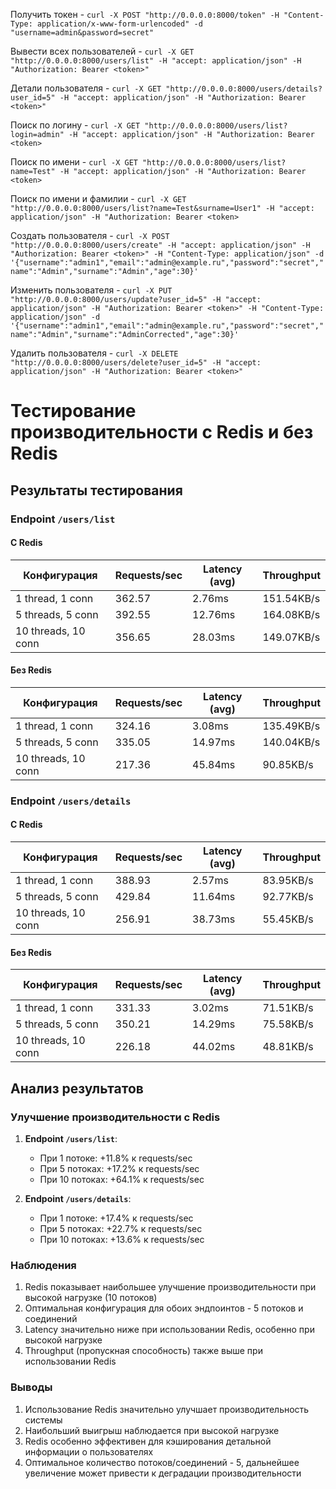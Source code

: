 Получить токен - `curl -X POST "http://0.0.0.0:8000/token" -H "Content-Type: application/x-www-form-urlencoded" -d "username=admin&password=secret"`

Вывести всех пользователей - `curl -X GET "http://0.0.0.0:8000/users/list" -H "accept: application/json" -H "Authorization: Bearer <token>"`

Детали пользователя - `curl -X GET "http://0.0.0.0:8000/users/details?user_id=5" -H "accept: application/json" -H "Authorization: Bearer <token>"`

Поиск по логину - `curl -X GET "http://0.0.0.0:8000/users/list?login=admin" -H "accept: application/json" -H "Authorization: Bearer <token>`

Поиск по имени - `curl -X GET "http://0.0.0.0:8000/users/list?name=Test" -H "accept: application/json" -H "Authorization: Bearer <token>`

Поиск по имени и фамилии - `curl -X GET "http://0.0.0.0:8000/users/list?name=Test&surname=User1" -H "accept: application/json" -H "Authorization: Bearer <token>`

Создать пользователя - `curl -X POST "http://0.0.0.0:8000/users/create" -H "accept: application/json" -H "Authorization: Bearer <token>" -H "Content-Type: application/json" -d '{"username":"admin1","email":"admin@example.ru","password":"secret","name":"Admin","surname":"Admin","age":30}'`

Изменить пользователя - `curl -X PUT "http://0.0.0.0:8000/users/update?user_id=5" -H "accept: application/json" -H "Authorization: Bearer <token>" -H "Content-Type: application/json" -d '{"username":"admin1","email":"admin@example.ru","password":"secret","name":"Admin","surname":"AdminCorrected","age":30}'`

Удалить пользователя - `curl -X DELETE "http://0.0.0.0:8000/users/delete?user_id=5" -H "accept: application/json" -H "Authorization: Bearer <token>"`

# Тестирование производительности с Redis и без Redis

## Результаты тестирования

### Endpoint `/users/list`

#### С Redis
| Конфигурация | Requests/sec | Latency (avg) | Throughput |
|--------------|--------------|---------------|------------|
| 1 thread, 1 conn | 362.57 | 2.76ms | 151.54KB/s |
| 5 threads, 5 conn | 392.55 | 12.76ms | 164.08KB/s |
| 10 threads, 10 conn | 356.65 | 28.03ms | 149.07KB/s |

#### Без Redis
| Конфигурация | Requests/sec | Latency (avg) | Throughput |
|--------------|--------------|---------------|------------|
| 1 thread, 1 conn | 324.16 | 3.08ms | 135.49KB/s |
| 5 threads, 5 conn | 335.05 | 14.97ms | 140.04KB/s |
| 10 threads, 10 conn | 217.36 | 45.84ms | 90.85KB/s |

### Endpoint `/users/details`

#### С Redis
| Конфигурация | Requests/sec | Latency (avg) | Throughput |
|--------------|--------------|---------------|------------|
| 1 thread, 1 conn | 388.93 | 2.57ms | 83.95KB/s |
| 5 threads, 5 conn | 429.84 | 11.64ms | 92.77KB/s |
| 10 threads, 10 conn | 256.91 | 38.73ms | 55.45KB/s |

#### Без Redis
| Конфигурация | Requests/sec | Latency (avg) | Throughput |
|--------------|--------------|---------------|------------|
| 1 thread, 1 conn | 331.33 | 3.02ms | 71.51KB/s |
| 5 threads, 5 conn | 350.21 | 14.29ms | 75.58KB/s |
| 10 threads, 10 conn | 226.18 | 44.02ms | 48.81KB/s |

## Анализ результатов

### Улучшение производительности с Redis

1. **Endpoint `/users/list`**:
   - При 1 потоке: +11.8% к requests/sec
   - При 5 потоках: +17.2% к requests/sec
   - При 10 потоках: +64.1% к requests/sec

2. **Endpoint `/users/details`**:
   - При 1 потоке: +17.4% к requests/sec
   - При 5 потоках: +22.7% к requests/sec
   - При 10 потоках: +13.6% к requests/sec

### Наблюдения

1. Redis показывает наибольшее улучшение производительности при высокой нагрузке (10 потоков)
2. Оптимальная конфигурация для обоих эндпоинтов - 5 потоков и соединений
3. Latency значительно ниже при использовании Redis, особенно при высокой нагрузке
4. Throughput (пропускная способность) также выше при использовании Redis

### Выводы

1. Использование Redis значительно улучшает производительность системы
2. Наибольший выигрыш наблюдается при высокой нагрузке
3. Redis особенно эффективен для кэширования детальной информации о пользователях
4. Оптимальное количество потоков/соединений - 5, дальнейшее увеличение может привести к деградации производительности 